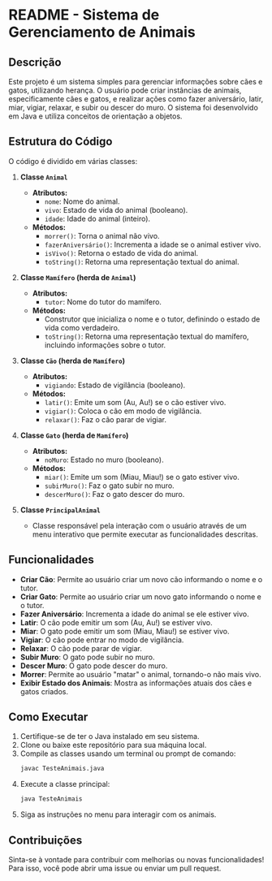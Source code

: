 # README - Sistema de Gerenciamento de Animais

## Descrição

Este projeto é um sistema simples para gerenciar informações sobre cães e gatos, utilizando herança. O usuário pode criar instâncias de animais, especificamente cães e gatos, e realizar ações como fazer aniversário, latir, miar, vigiar, relaxar, e subir ou descer do muro. O sistema foi desenvolvido em Java e utiliza conceitos de orientação a objetos.

## Estrutura do Código

O código é dividido em várias classes:

1. **Classe `Animal`**
   - **Atributos:**
     - `nome`: Nome do animal.
     - `vivo`: Estado de vida do animal (booleano).
     - `idade`: Idade do animal (inteiro).
   - **Métodos:**
     - `morrer()`: Torna o animal não vivo.
     - `fazerAniversário()`: Incrementa a idade se o animal estiver vivo.
     - `isVivo()`: Retorna o estado de vida do animal.
     - `toString()`: Retorna uma representação textual do animal.

2. **Classe `Mamífero` (herda de `Animal`)**
   - **Atributos:**
     - `tutor`: Nome do tutor do mamífero.
   - **Métodos:**
     - Construtor que inicializa o nome e o tutor, definindo o estado de vida como verdadeiro.
     - `toString()`: Retorna uma representação textual do mamífero, incluindo informações sobre o tutor.

3. **Classe `Cão` (herda de `Mamífero`)**
   - **Atributos:**
     - `vigiando`: Estado de vigilância (booleano).
   - **Métodos:**
     - `latir()`: Emite um som (Au, Au!) se o cão estiver vivo.
     - `vigiar()`: Coloca o cão em modo de vigilância.
     - `relaxar()`: Faz o cão parar de vigiar.

4. **Classe `Gato` (herda de `Mamífero`)**
   - **Atributos:**
     - `noMuro`: Estado no muro (booleano).
   - **Métodos:**
     - `miar()`: Emite um som (Miau, Miau!) se o gato estiver vivo.
     - `subirMuro()`: Faz o gato subir no muro.
     - `descerMuro()`: Faz o gato descer do muro.

5. **Classe `PrincipalAnimal`**
   - Classe responsável pela interação com o usuário através de um menu interativo que permite executar as funcionalidades descritas.

## Funcionalidades

- **Criar Cão**: Permite ao usuário criar um novo cão informando o nome e o tutor.
- **Criar Gato**: Permite ao usuário criar um novo gato informando o nome e o tutor.
- **Fazer Aniversário**: Incrementa a idade do animal se ele estiver vivo.
- **Latir**: O cão pode emitir um som (Au, Au!) se estiver vivo.
- **Miar**: O gato pode emitir um som (Miau, Miau!) se estiver vivo.
- **Vigiar**: O cão pode entrar no modo de vigilância.
- **Relaxar**: O cão pode parar de vigiar.
- **Subir Muro**: O gato pode subir no muro.
- **Descer Muro**: O gato pode descer do muro.
- **Morrer**: Permite ao usuário "matar" o animal, tornando-o não mais vivo.
- **Exibir Estado dos Animais**: Mostra as informações atuais dos cães e gatos criados.

## Como Executar

1. Certifique-se de ter o Java instalado em seu sistema.
2. Clone ou baixe este repositório para sua máquina local.
3. Compile as classes usando um terminal ou prompt de comando:
   ```bash
   javac TesteAnimais.java
   ```
4. Execute a classe principal:
   ```bash
   java TesteAnimais
   ```
5. Siga as instruções no menu para interagir com os animais.

## Contribuições

Sinta-se à vontade para contribuir com melhorias ou novas funcionalidades! Para isso, você pode abrir uma issue ou enviar um pull request.
